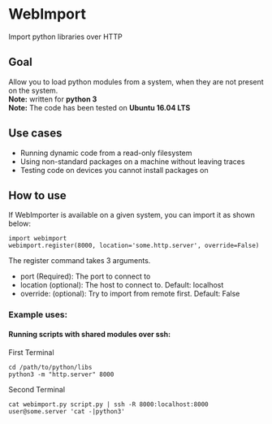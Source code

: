 # WebImport
Import python libraries over HTTP

## Goal
Allow you to load python modules from a system, when they are not present 
 on the system. <br />
**Note:** written for **python 3** <br />
**Note:** The code has been tested on **Ubuntu 16.04 LTS**

## Use cases
 * Running dynamic code from a read-only filesystem
 * Using non-standard packages on a machine without leaving traces
 * Testing code on devices you cannot install packages on

## How to use
If WebImporter is available on a given system, you can import it as shown
 below:

    import webimport
    webimport.register(8000, location='some.http.server', override=False)

The register command takes 3 arguments.
 * port (Required): The port to connect to
 * location (optional): The host to connect to. Default: localhost
 * override: (optional): Try to import from remote first. Default: False

### Example uses:
#### Running scripts with shared modules over ssh:

First Terminal

    cd /path/to/python/libs
    python3 -m "http.server" 8000

Second Terminal

    cat webimport.py script.py | ssh -R 8000:localhost:8000 user@some.server 'cat -|python3'

